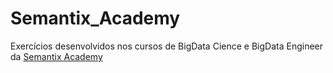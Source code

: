 # Semantix_Academy
Exercícios desenvolvidos nos cursos de BigData Cience e BigData Engineer da [Semantix Academy](https://academy.semantix.com.br/)
